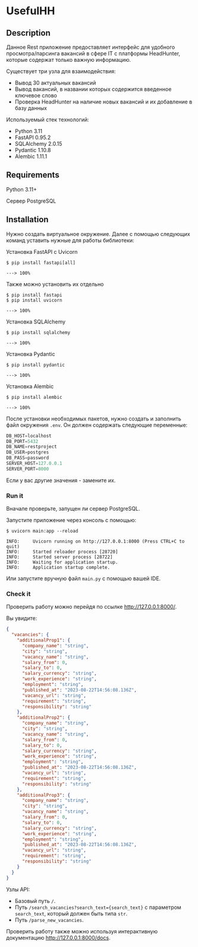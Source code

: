 # UsefulHH

## Description
Данное Rest приложение предоставляет интерфейс для удобного просмотра/парсинга вакансий в сфере IT с платформы HeadHunter, которые содержат только важную информацию.

Существует три узла для взаимодействия:

* Вывод 30 актуальных вакансий
* Вывод вакансий, в названии которых содержится введенное ключевое слово
* Проверка HeadHunter на наличие новых вакансий и их добавление в базу данных

Используемый стек технологий:

* Python 3.11
* FastAPI 0.95.2
* SQLAlchemy 2.0.15
* Pydantic 1.10.8
* Alembic 1.11.1

## Requirements

Python 3.11+

Сервер PostgreSQL

## Installation

Нужно создать виртуальное окружение. Далее с помощью следующих команд уставить нужные для работы библиотеки:


Установка FastAPI с Uvicorn
```console
$ pip install fastapi[all]

---> 100%
```

Также можно установить их отдельно
```console
$ pip install fastapi
$ pip install uvicorn

---> 100%
```

Установка SQLAlchemy
```console
$ pip install sqlalchemy

---> 100%
```

Установка Pydantic
```console
$ pip install pydantic

---> 100%
```

Установка Alembic
```console
$ pip install alembic

---> 100%
```

После установки необходимых пакетов, нужно создать и заполнить файл окружения `.env`. Он должен содержать следующие переменные:

```Python
DB_HOST=localhost
DB_PORT=5432
DB_NAME=restproject
DB_USER=postgres
DB_PASS=password
SERVER_HOST=127.0.0.1
SERVER_PORT=8000
```

Если у вас другие значения - замените их.

### Run it

Вначале проверьте, запущен ли сервер PostgreSQL.

Запустите приложение через консоль с помощью:

```console
$ uvicorn main:app --reload

INFO:     Uvicorn running on http://127.0.0.1:8000 (Press CTRL+C to quit)
INFO:     Started reloader process [28720]
INFO:     Started server process [28722]
INFO:     Waiting for application startup.
INFO:     Application startup complete.
```

Или запустите вручную файл `main.py` с помощью вашей IDE.

### Check it

Проверить работу можно перейдя по ссылке <a href="http://127.0.0.1:8000/" class="external-link" target="_blank">http://127.0.0.1:8000/</a>.

Вы увидите:

```JSON
{
  "vacancies": {
    "additionalProp1": {
      "company_name": "string",
      "city": "string",
      "vacancy_name": "string",
      "salary_from": 0,
      "salary_to": 0,
      "salary_currency": "string",
      "work_experience": "string",
      "employment": "string",
      "published_at": "2023-08-22T14:56:08.136Z",
      "vacancy_url": "string",
      "requirement": "string",
      "responsibility": "string"
    },
    "additionalProp2": {
      "company_name": "string",
      "city": "string",
      "vacancy_name": "string",
      "salary_from": 0,
      "salary_to": 0,
      "salary_currency": "string",
      "work_experience": "string",
      "employment": "string",
      "published_at": "2023-08-22T14:56:08.136Z",
      "vacancy_url": "string",
      "requirement": "string",
      "responsibility": "string"
    },
    "additionalProp3": {
      "company_name": "string",
      "city": "string",
      "vacancy_name": "string",
      "salary_from": 0,
      "salary_to": 0,
      "salary_currency": "string",
      "work_experience": "string",
      "employment": "string",
      "published_at": "2023-08-22T14:56:08.136Z",
      "vacancy_url": "string",
      "requirement": "string",
      "responsibility": "string"
    }
  }
}
```

Узлы API:

* Базовый путь `/`.
* Путь `/search_vacancies?search_text={search_text}` с параметром `search_text`, который должен быть типа `str`.
* Путь `/parse_new_vacancies`.

Проверить работу также можно используя интерактивную документацию <a href="http://127.0.0.1:8000/docs" class="external-link" target="_blank">http://127.0.0.1:8000/docs</a>.

